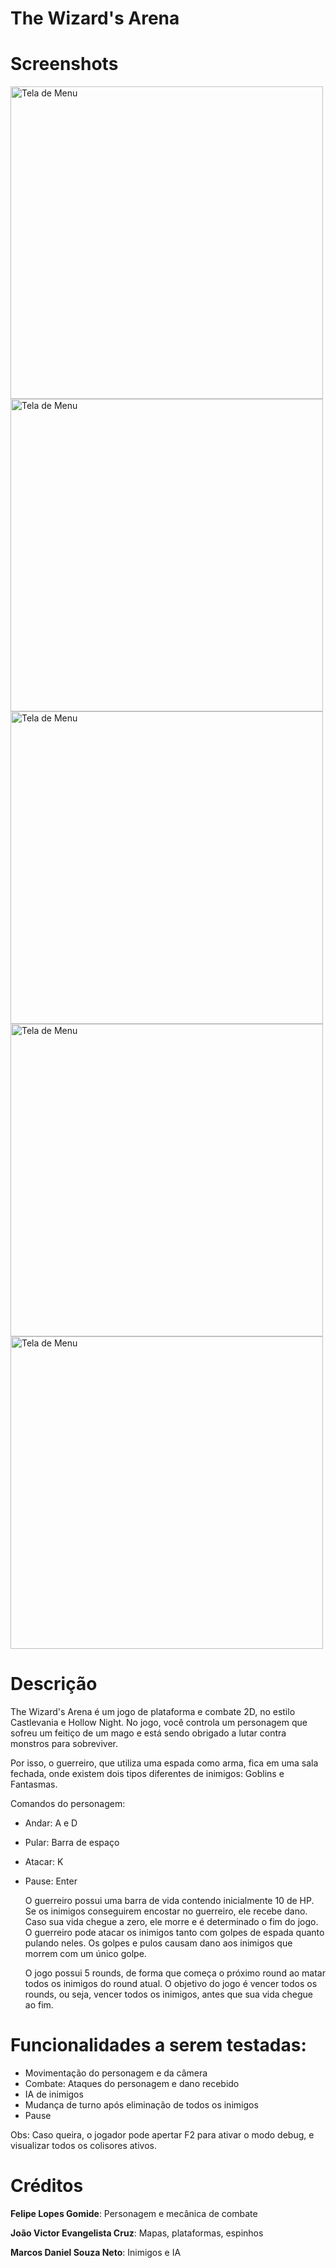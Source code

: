 # The Wizard's Arena 

# Screenshots

<img src="https://github.com/user-attachments/assets/cb4fa35b-b95f-4b78-bb4a-51a6d4580312" width="500" title="Tela de Menu" alt="Tela de Menu"/>
<img src="https://github.com/user-attachments/assets/e7a7c6ba-ddd0-4bee-9d32-fc15dbb801ad" width="500" title="Tela de Menu" alt="Tela de Menu"/>
<img src="https://github.com/user-attachments/assets/963a4650-b899-4e87-960e-a50b24761e4e" width="500" title="Tela de Menu" alt="Tela de Menu"/>
<img src="https://github.com/user-attachments/assets/3d2ee1b4-8f68-4a92-8946-a582b0a48099" width="500" title="Tela de Menu" alt="Tela de Menu"/>
<img src="https://github.com/user-attachments/assets/56c92470-23d8-4c88-a3b2-74059a965701" width="500" title="Tela de Menu" alt="Tela de Menu"/>


# Descrição
  The Wizard's Arena é um jogo de plataforma e combate 2D, no estilo Castlevania e Hollow Night. No jogo, você controla um personagem que sofreu um feitiço de um mago e está sendo obrigado a lutar contra monstros para sobreviver.
	 
  Por isso, o guerreiro, que utiliza uma espada como arma, fica em uma sala fechada, onde existem dois tipos diferentes de inimigos: Goblins e Fantasmas.
  
Comandos do personagem:
- Andar: A e D
- Pular: Barra de espaço
- Atacar: K
- Pause: Enter
	 
  O guerreiro possui uma barra de vida contendo inicialmente 10 de HP. Se os inimigos conseguirem encostar no guerreiro, ele recebe dano. Caso sua vida chegue a zero, ele morre e é determinado o fim do jogo. O guerreiro pode atacar os inimigos tanto com golpes de espada quanto pulando neles. Os golpes e pulos causam dano aos inimigos que morrem com um único golpe.
	 
  O jogo possui 5 rounds, de forma que começa o próximo round ao matar todos os inimigos do round atual. O objetivo do jogo é vencer todos os rounds, ou seja, vencer todos os inimigos, antes que sua vida chegue ao fim.

# Funcionalidades a serem testadas:
- Movimentação do personagem e da câmera
- Combate: Ataques do personagem e dano recebido
- IA de inimigos
- Mudança de turno após eliminação de todos os inimigos
- Pause

Obs: Caso queira, o jogador pode apertar F2 para ativar o modo debug, e visualizar todos os colisores ativos.

# Créditos
**Felipe Lopes Gomide**: Personagem e mecânica de combate 

**João Victor Evangelista Cruz**: Mapas, plataformas, espinhos

**Marcos Daniel Souza Neto**: Inimigos e IA
